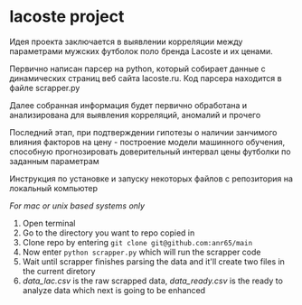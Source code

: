 # lacoste project
Идея проекта заключается в выявлении корреляции между параметрами мужских футболок поло бренда Lacoste и их ценами. 

Первично написан парсер на python, который собирает данные с динамических страниц веб сайта lacoste.ru. Код парсера находится в файле scrapper.py

Далее собранная информация будет первично обработана и анализирована для выявления корреляций, аномалий и прочего

Последний этап, при подтверждении гипотезы о наличии занчимого влияния факторов на цену - построение модели машинного обучения, способную прогнозировать доверительный интервал цены футболки по заданным параметрам

Инструкция по установке и запуску некоторых файлов с репозитория на локальный компьютер

*For mac or unix based systems only*

1.  Open terminal
2.  Go to the directory you want to repo copied in
3.  Clone repo by entering `git clone git@github.com:anr65/main`
4.  Now enter `python scrapper.py` which will run the scrapper code
5.  Wait until scrapper finishes parsing the data and it'll create two files in the current diretory 
6.  *data_lac.csv* is the raw scrapped data, *data_ready.csv* is the ready to analyze data which next is going to be enhanced
